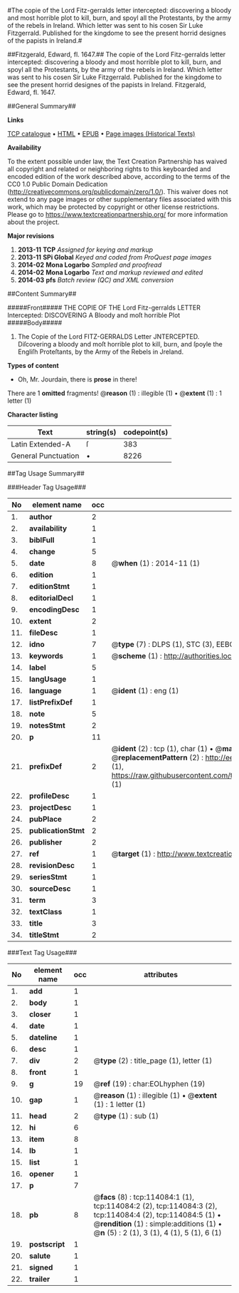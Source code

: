 #The copie of the Lord Fitz-gerralds letter intercepted: discovering a bloody and most horrible plot to kill, burn, and spoyl all the Protestants, by the army of the rebels in Ireland. Which letter was sent to his cosen Sir Luke Fitzgerrald. Published for the kingdome to see the present horrid designes of the papists in Ireland.#

##Fitzgerald, Edward, fl. 1647.##
The copie of the Lord Fitz-gerralds letter intercepted: discovering a bloody and most horrible plot to kill, burn, and spoyl all the Protestants, by the army of the rebels in Ireland. Which letter was sent to his cosen Sir Luke Fitzgerrald. Published for the kingdome to see the present horrid designes of the papists in Ireland.
Fitzgerald, Edward, fl. 1647.

##General Summary##

**Links**

[TCP catalogue](http://www.ota.ox.ac.uk/tcp/)  • 
[HTML](http://tei.it.ox.ac.uk/tcp/Texts-HTML/free/A84/A84599.html)  • 
[EPUB](http://tei.it.ox.ac.uk/tcp/Texts-EPUB/free/A84/A84599.epub) • 
[Page images (Historical Texts)](https://historicaltexts.jisc.ac.uk/eebo-99861938e)

**Availability**

To the extent possible under law, the Text Creation Partnership has waived all copyright and related or neighboring rights to this keyboarded and encoded edition of the work described above, according to the terms of the CC0 1.0 Public Domain Dedication (http://creativecommons.org/publicdomain/zero/1.0/). This waiver does not extend to any page images or other supplementary files associated with this work, which may be protected by copyright or other license restrictions. Please go to https://www.textcreationpartnership.org/ for more information about the project.

**Major revisions**

1. __2013-11__ __TCP__ *Assigned for keying and markup*
1. __2013-11__ __SPi Global__ *Keyed and coded from ProQuest page images*
1. __2014-02__ __Mona Logarbo__ *Sampled and proofread*
1. __2014-02__ __Mona Logarbo__ *Text and markup reviewed and edited*
1. __2014-03__ __pfs__ *Batch review (QC) and XML conversion*

##Content Summary##

#####Front#####
THE COPIE OF THE Lord Fitz-gerralds LETTER Intercepted: DISCOVERING A Bloody and moſt horrible Plot 
#####Body#####

1. The Copie of the Lord FITZ-GERRALDS Letter JNTERCEPTED. Diſcovering a bloody and moſt horrible plot to kill, burn, and ſpoyle the Engliſh Proteſtants, by the Army of the Rebels in Jreland.

**Types of content**

  * Oh, Mr. Jourdain, there is **prose** in there!

There are 1 **omitted** fragments! 
 @__reason__ (1) : illegible (1)  •  @__extent__ (1) : 1 letter (1)

**Character listing**


|Text|string(s)|codepoint(s)|
|---|---|---|
|Latin Extended-A|ſ|383|
|General Punctuation|•|8226|

##Tag Usage Summary##

###Header Tag Usage###

|No|element name|occ|attributes|
|---|---|---|---|
|1.|__author__|2||
|2.|__availability__|1||
|3.|__biblFull__|1||
|4.|__change__|5||
|5.|__date__|8| @__when__ (1) : 2014-11 (1)|
|6.|__edition__|1||
|7.|__editionStmt__|1||
|8.|__editorialDecl__|1||
|9.|__encodingDesc__|1||
|10.|__extent__|2||
|11.|__fileDesc__|1||
|12.|__idno__|7| @__type__ (7) : DLPS (1), STC (3), EEBO-CITATION (1), PROQUEST (1), VID (1)|
|13.|__keywords__|1| @__scheme__ (1) : http://authorities.loc.gov/ (1)|
|14.|__label__|5||
|15.|__langUsage__|1||
|16.|__language__|1| @__ident__ (1) : eng (1)|
|17.|__listPrefixDef__|1||
|18.|__note__|5||
|19.|__notesStmt__|2||
|20.|__p__|11||
|21.|__prefixDef__|2| @__ident__ (2) : tcp (1), char (1)  •  @__matchPattern__ (2) : ([0-9\-]+):([0-9IVX]+) (1), (.+) (1)  •  @__replacementPattern__ (2) : http://eebo.chadwyck.com/downloadtiff?vid=$1&page=$2 (1), https://raw.githubusercontent.com/textcreationpartnership/Texts/master/tcpchars.xml#$1 (1)|
|22.|__profileDesc__|1||
|23.|__projectDesc__|1||
|24.|__pubPlace__|2||
|25.|__publicationStmt__|2||
|26.|__publisher__|2||
|27.|__ref__|1| @__target__ (1) : http://www.textcreationpartnership.org/docs/. (1)|
|28.|__revisionDesc__|1||
|29.|__seriesStmt__|1||
|30.|__sourceDesc__|1||
|31.|__term__|3||
|32.|__textClass__|1||
|33.|__title__|3||
|34.|__titleStmt__|2||


###Text Tag Usage###

|No|element name|occ|attributes|
|---|---|---|---|
|1.|__add__|1||
|2.|__body__|1||
|3.|__closer__|1||
|4.|__date__|1||
|5.|__dateline__|1||
|6.|__desc__|1||
|7.|__div__|2| @__type__ (2) : title_page (1), letter (1)|
|8.|__front__|1||
|9.|__g__|19| @__ref__ (19) : char:EOLhyphen (19)|
|10.|__gap__|1| @__reason__ (1) : illegible (1)  •  @__extent__ (1) : 1 letter (1)|
|11.|__head__|2| @__type__ (1) : sub (1)|
|12.|__hi__|6||
|13.|__item__|8||
|14.|__lb__|1||
|15.|__list__|1||
|16.|__opener__|1||
|17.|__p__|7||
|18.|__pb__|8| @__facs__ (8) : tcp:114084:1 (1), tcp:114084:2 (2), tcp:114084:3 (2), tcp:114084:4 (2), tcp:114084:5 (1)  •  @__rendition__ (1) : simple:additions (1)  •  @__n__ (5) : 2 (1), 3 (1), 4 (1), 5 (1), 6 (1)|
|19.|__postscript__|1||
|20.|__salute__|1||
|21.|__signed__|1||
|22.|__trailer__|1||
